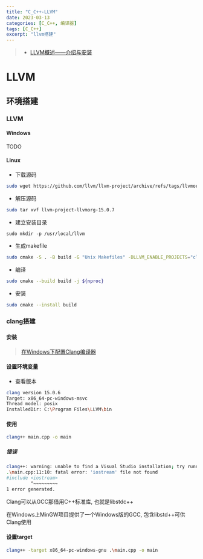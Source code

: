 ```yaml
---
title: "C_C++-LLVM"
date: 2023-03-13
categories: [C_C++, 编译器]
tags: [C_C++]
excerpt: "llvm搭建"
---
```


> - [LLVM概述——介绍与安装](https://zhuanlan.zhihu.com/p/102028114)

# LLVM

## 环境搭建

### LLVM

#### Windows

TODO

#### Linux

- 下载源码

```sh
sudo wget https://github.com/llvm/llvm-project/archive/refs/tags/llvmorg-15.0.7.tar.gz
```

- 解压源码

```sh
sudo tar xvf llvm-project-llvmorg-15.0.7
```

- 建立安装目录

```SH
sudo mkdir -p /usr/local/llvm
```

- 生成makefile

```sh
sudo cmake -S . -B build -G "Unix Makefiles" -DLLVM_ENABLE_PROJECTS="clang" -DLLVM_TARGETS_TO_BUILD=X86 -DCMAKE_BUILD_TYPE="Release" -DLLVM_INCLUDE_TESTS=OFF -DCMAKE_INSTALL_PREFIX="/usr/local/llvm"
```

- 编译

```sh
sudo cmake --build build -j ${nproc}
```

- 安装

```sh
sudo cmake --install build
```

### clang搭建

#### 安装

> [在Windows下配置Clang编译器](https://marvinsblog.net/post/2019-01-08-clang-on-windows/)

#### 设置环境变量

- 查看版本

```sh
clang version 15.0.6
Target: x86_64-pc-windows-msvc
Thread model: posix
InstalledDir: C:\Program Files\LLVM\bin
```

#### 使用

```sh
clang++ main.cpp -o main
```

##### 错误

```sh
clang++: warning: unable to find a Visual Studio installation; try running Clang from a developer command prompt [-Wmsvc-not-found]
.\main.cpp:11:10: fatal error: 'iostream' file not found
#include <iostream>
         ^~~~~~~~~~
1 error generated.
```

Clang可以从GCC那借用C++标准库, 也就是libstdc++

在Windows上MinGW项目提供了一个Windows版的GCC, 包含libstd++可供Clang使用

#### 设置target

```sh
clang++ -target x86_64-pc-windows-gnu .\main.cpp -o main
```